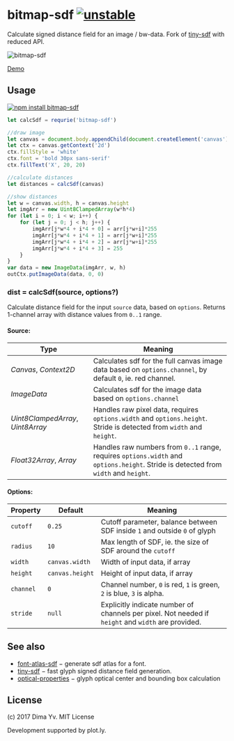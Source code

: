 # bitmap-sdf [![unstable](https://img.shields.io/badge/stability-unstable-green.svg)](http://github.com/badges/stability-badges)

Calculate signed distance field for an image / bw-data. Fork of [tiny-sdf](https://github.com/mapbox/tiny-sdf) with reduced API.

![bitmap-sdf](https://raw.githubusercontent.com/dfcreative/bitmap-sdf/master/preview.png)

[Demo](https://dfcreative.github.io/bitmap-sdf/)

## Usage

[![npm install bitmap-sdf](https://nodei.co/npm/bitmap-sdf.png?mini=true)](https://npmjs.org/package/bitmap-sdf/)

```js
let calcSdf = requrie('bitmap-sdf')

//draw image
let canvas = document.body.appendChild(document.createElement('canvas'))
let ctx = canvas.getContext('2d')
ctx.fillStyle = 'white'
ctx.font = 'bold 30px sans-serif'
ctx.fillText('X', 20, 20)

//calculate distances
let distances = calcSdf(canvas)

//show distances
let w = canvas.width, h = canvas.height
let imgArr = new Uint8ClampedArray(w*h*4)
for (let i = 0; i < w; i++) {
	for (let j = 0; j < h; j++) {
		imgArr[j*w*4 + i*4 + 0] = arr[j*w+i]*255
		imgArr[j*w*4 + i*4 + 1] = arr[j*w+i]*255
		imgArr[j*w*4 + i*4 + 2] = arr[j*w+i]*255
		imgArr[j*w*4 + i*4 + 3] = 255
	}
}
var data = new ImageData(imgArr, w, h)
outCtx.putImageData(data, 0, 0)
```

### dist = calcSdf(source, options?)

Calculate distance field for the input `source` data, based on `options`. Returns 1-channel array with distance values from `0..1` range.

#### Source:

Type | Meaning
---|---
_Canvas_, _Context2D_ | Calculates sdf for the full canvas image data based on `options.channel`, by default `0`, ie. red channel.
_ImageData_ | Calculates sdf for the image data based on `options.channel`
_Uint8ClampedArray_, _Uint8Array_ | Handles raw pixel data, requires `options.width` and `options.height`. Stride is detected from `width` and `height`.
_Float32Array_, _Array_ | Handles raw numbers from `0..1` range, requires `options.width` and `options.height`. Stride is detected from `width` and `height`.

#### Options:

Property | Default | Meaning
---|---|---
`cutoff` | `0.25` | Cutoff parameter, balance between SDF inside `1` and outside `0` of glyph
`radius` | `10` | Max length of SDF, ie. the size of SDF around the `cutoff`
`width` | `canvas.width` | Width of input data, if array
`height` | `canvas.height` | Height of input data, if array
`channel` | `0` | Channel number, `0` is red, `1` is green, `2` is blue, `3` is alpha.
`stride` | `null` | Explicitly indicate number of channels per pixel. Not needed if `height` and `width` are provided.

## See also

* [font-atlas-sdf](https://github.com/hughsk/font-atlas-sdf) − generate sdf atlas for a font.
* [tiny-sdf](https://github.com/mapbox/tiny-sdf) − fast glyph signed distance field generation.
* [optical-properties](https://github.com/dfcreative/optical-properties) − glyph optical center and bounding box calculation

## License

(c) 2017 Dima Yv. MIT License

Development supported by plot.ly.
